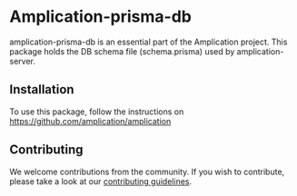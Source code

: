 # Amplication-prisma-db

amplication-prisma-db is an essential part of the Amplication project. This package holds the DB schema file (schema.prisma) used by amplication-server.

## Installation

To use this package, follow the instructions on https://github.com/amplication/amplication

## Contributing

We welcome contributions from the community. If you wish to contribute, please take a look at our [contributing guidelines](https://github.com/amplication/amplication/blob/master/CONTRIBUTING.md).
